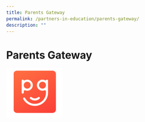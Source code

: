 ```yaml
---
title: Parents Gateway
permalink: /partners-in-education/parents-gateway/
description: ""
---
```

# Parents Gateway

<img src="/images/Partners%20in%20Education/PG.png"
     style="width:30%">
